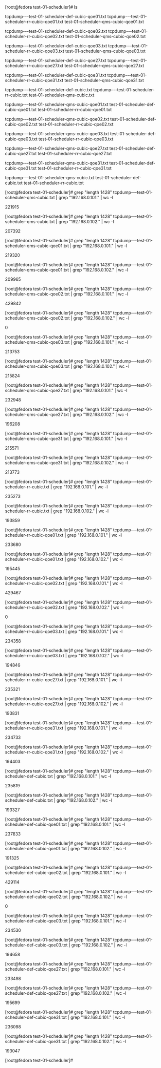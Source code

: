 [root@fedora test-01-scheduler]# ls

tcpdump---test-01-scheduler-def-cubic-qoe01.txt  tcpdump---test-01-scheduler-rr-cubic-qoe01.txt  test-01-scheduler-qms-cubic-qoe01.txt

tcpdump---test-01-scheduler-def-cubic-qoe02.txt  tcpdump---test-01-scheduler-rr-cubic-qoe02.txt  test-01-scheduler-qms-cubic-qoe02.txt

tcpdump---test-01-scheduler-def-cubic-qoe03.txt  tcpdump---test-01-scheduler-rr-cubic-qoe03.txt  test-01-scheduler-qms-cubic-qoe03.txt

tcpdump---test-01-scheduler-def-cubic-qoe27.txt  tcpdump---test-01-scheduler-rr-cubic-qoe27.txt  test-01-scheduler-qms-cubic-qoe27.txt

tcpdump---test-01-scheduler-def-cubic-qoe31.txt  tcpdump---test-01-scheduler-rr-cubic-qoe31.txt  test-01-scheduler-qms-cubic-qoe31.txt

tcpdump---test-01-scheduler-def-cubic.txt        tcpdump---test-01-scheduler-rr-cubic.txt        test-01-scheduler-qms-cubic.txt

tcpdump---test-01-scheduler-qms-cubic-qoe01.txt  test-01-scheduler-def-cubic-qoe01.txt           test-01-scheduler-rr-cubic-qoe01.txt

tcpdump---test-01-scheduler-qms-cubic-qoe02.txt  test-01-scheduler-def-cubic-qoe02.txt           test-01-scheduler-rr-cubic-qoe02.txt

tcpdump---test-01-scheduler-qms-cubic-qoe03.txt  test-01-scheduler-def-cubic-qoe03.txt           test-01-scheduler-rr-cubic-qoe03.txt

tcpdump---test-01-scheduler-qms-cubic-qoe27.txt  test-01-scheduler-def-cubic-qoe27.txt           test-01-scheduler-rr-cubic-qoe27.txt

tcpdump---test-01-scheduler-qms-cubic-qoe31.txt  test-01-scheduler-def-cubic-qoe31.txt           test-01-scheduler-rr-cubic-qoe31.txt

tcpdump---test-01-scheduler-qms-cubic.txt        test-01-scheduler-def-cubic.txt                 test-01-scheduler-rr-cubic.txt


[root@fedora test-01-scheduler]# grep "length 1428" tcpdump---test-01-scheduler-qms-cubic.txt | grep "192.168.0.101." | wc -l

221915

[root@fedora test-01-scheduler]# grep "length 1428" tcpdump---test-01-scheduler-qms-cubic.txt | grep "192.168.0.102." | wc -l

207392

[root@fedora test-01-scheduler]# grep "length 1428" tcpdump---test-01-scheduler-qms-cubic-qoe01.txt | grep "192.168.0.101." | wc -l

219320

[root@fedora test-01-scheduler]# grep "length 1428" tcpdump---test-01-scheduler-qms-cubic-qoe01.txt | grep "192.168.0.102." | wc -l

209965

[root@fedora test-01-scheduler]# grep "length 1428" tcpdump---test-01-scheduler-qms-cubic-qoe02.txt | grep "192.168.0.101." | wc -l

429842

[root@fedora test-01-scheduler]# grep "length 1428" tcpdump---test-01-scheduler-qms-cubic-qoe02.txt | grep "192.168.0.102." | wc -l

0

[root@fedora test-01-scheduler]# grep "length 1428" tcpdump---test-01-scheduler-qms-cubic-qoe03.txt | grep "192.168.0.101." | wc -l

213753

[root@fedora test-01-scheduler]# grep "length 1428" tcpdump---test-01-scheduler-qms-cubic-qoe03.txt | grep "192.168.0.102." | wc -l

215824

[root@fedora test-01-scheduler]# grep "length 1428" tcpdump---test-01-scheduler-qms-cubic-qoe27.txt | grep "192.168.0.101." | wc -l

232948

[root@fedora test-01-scheduler]# grep "length 1428" tcpdump---test-01-scheduler-qms-cubic-qoe27.txt | grep "192.168.0.102." | wc -l

196208

[root@fedora test-01-scheduler]# grep "length 1428" tcpdump---test-01-scheduler-qms-cubic-qoe31.txt | grep "192.168.0.101." | wc -l

215571

[root@fedora test-01-scheduler]# grep "length 1428" tcpdump---test-01-scheduler-qms-cubic-qoe31.txt | grep "192.168.0.102." | wc -l

213773



[root@fedora test-01-scheduler]# grep "length 1428" tcpdump---test-01-scheduler-rr-cubic.txt | grep "192.168.0.101." | wc -l

235273

[root@fedora test-01-scheduler]# grep "length 1428" tcpdump---test-01-scheduler-rr-cubic.txt | grep "192.168.0.102." | wc -l

193859

[root@fedora test-01-scheduler]# grep "length 1428" tcpdump---test-01-scheduler-rr-cubic-qoe01.txt | grep "192.168.0.101." | wc -l

233680

[root@fedora test-01-scheduler]# grep "length 1428" tcpdump---test-01-scheduler-rr-cubic-qoe01.txt | grep "192.168.0.102." | wc -l

195445

[root@fedora test-01-scheduler]# grep "length 1428" tcpdump---test-01-scheduler-rr-cubic-qoe02.txt | grep "192.168.0.101." | wc -l

429467

[root@fedora test-01-scheduler]# grep "length 1428" tcpdump---test-01-scheduler-rr-cubic-qoe02.txt | grep "192.168.0.102." | wc -l

0

[root@fedora test-01-scheduler]# grep "length 1428" tcpdump---test-01-scheduler-rr-cubic-qoe03.txt | grep "192.168.0.101." | wc -l

234358

[root@fedora test-01-scheduler]# grep "length 1428" tcpdump---test-01-scheduler-rr-cubic-qoe03.txt | grep "192.168.0.102." | wc -l

194846

[root@fedora test-01-scheduler]# grep "length 1428" tcpdump---test-01-scheduler-rr-cubic-qoe27.txt | grep "192.168.0.101." | wc -l

235321

[root@fedora test-01-scheduler]# grep "length 1428" tcpdump---test-01-scheduler-rr-cubic-qoe27.txt | grep "192.168.0.102." | wc -l

193831

[root@fedora test-01-scheduler]# grep "length 1428" tcpdump---test-01-scheduler-rr-cubic-qoe31.txt | grep "192.168.0.101." | wc -l

234733

[root@fedora test-01-scheduler]# grep "length 1428" tcpdump---test-01-scheduler-rr-cubic-qoe31.txt | grep "192.168.0.102." | wc -l

194403



[root@fedora test-01-scheduler]# grep "length 1428" tcpdump---test-01-scheduler-def-cubic.txt | grep "192.168.0.101." | wc -l

235819

[root@fedora test-01-scheduler]# grep "length 1428" tcpdump---test-01-scheduler-def-cubic.txt | grep "192.168.0.102." | wc -l

193327

[root@fedora test-01-scheduler]# grep "length 1428" tcpdump---test-01-scheduler-def-cubic-qoe01.txt | grep "192.168.0.101." | wc -l

237833

[root@fedora test-01-scheduler]# grep "length 1428" tcpdump---test-01-scheduler-def-cubic-qoe01.txt | grep "192.168.0.102." | wc -l

191325

[root@fedora test-01-scheduler]# grep "length 1428" tcpdump---test-01-scheduler-def-cubic-qoe02.txt | grep "192.168.0.101." | wc -l

429114

[root@fedora test-01-scheduler]# grep "length 1428" tcpdump---test-01-scheduler-def-cubic-qoe02.txt | grep "192.168.0.102." | wc -l

0

[root@fedora test-01-scheduler]# grep "length 1428" tcpdump---test-01-scheduler-def-cubic-qoe03.txt | grep "192.168.0.101." | wc -l

234530

[root@fedora test-01-scheduler]# grep "length 1428" tcpdump---test-01-scheduler-def-cubic-qoe03.txt | grep "192.168.0.102." | wc -l

194658

[root@fedora test-01-scheduler]# grep "length 1428" tcpdump---test-01-scheduler-def-cubic-qoe27.txt | grep "192.168.0.101." | wc -l

233498

[root@fedora test-01-scheduler]# grep "length 1428" tcpdump---test-01-scheduler-def-cubic-qoe27.txt | grep "192.168.0.102." | wc -l

195699

[root@fedora test-01-scheduler]# grep "length 1428" tcpdump---test-01-scheduler-def-cubic-qoe31.txt | grep "192.168.0.101." | wc -l

236098

[root@fedora test-01-scheduler]# grep "length 1428" tcpdump---test-01-scheduler-def-cubic-qoe31.txt | grep "192.168.0.102." | wc -l

193047

[root@fedora test-01-scheduler]# 


